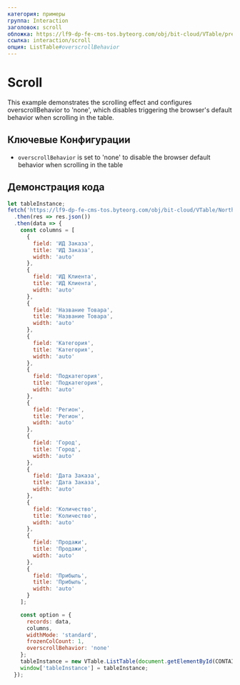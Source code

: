 ```yaml
---
категория: примеры
группа: Interaction
заголовок: scroll
обложка: https://lf9-dp-fe-cms-tos.byteorg.com/obj/bit-cloud/VTable/preview/scroll.gif
ссылка: interaction/scroll
опция: ListTable#overscrollBehavior
---
```


# Scroll

This example demonstrates the scrolling effect and configures overscrollBehavior to 'none', which disables triggering the browser's default behavior when scrolling in the table.

## Ключевые Конфигурации

- `overscrollBehavior` is set to 'none' to disable the browser default behavior when scrolling in the table

## Демонстрация кода

```javascript livedemo template=vtable
let tableInstance;
fetch('https://lf9-dp-fe-cms-tos.byteorg.com/obj/bit-cloud/VTable/North_American_Superstore_data.json')
  .then(res => res.json())
  .then(data => {
    const columns = [
      {
        field: 'ИД Заказа',
        title: 'ИД Заказа',
        width: 'auto'
      },
      {
        field: 'ИД Клиента',
        title: 'ИД Клиента',
        width: 'auto'
      },
      {
        field: 'Название Товара',
        title: 'Название Товара',
        width: 'auto'
      },
      {
        field: 'Категория',
        title: 'Категория',
        width: 'auto'
      },
      {
        field: 'Подкатегория',
        title: 'Подкатегория',
        width: 'auto'
      },
      {
        field: 'Регион',
        title: 'Регион',
        width: 'auto'
      },
      {
        field: 'Город',
        title: 'Город',
        width: 'auto'
      },
      {
        field: 'Дата Заказа',
        title: 'Дата Заказа',
        width: 'auto'
      },
      {
        field: 'Количество',
        title: 'Количество',
        width: 'auto'
      },
      {
        field: 'Продажи',
        title: 'Продажи',
        width: 'auto'
      },
      {
        field: 'Прибыль',
        title: 'Прибыль',
        width: 'auto'
      }
    ];

    const option = {
      records: data,
      columns,
      widthMode: 'standard',
      frozenColCount: 1,
      overscrollBehavior: 'none'
    };
    tableInstance = new VTable.ListTable(document.getElementById(CONTAINER_ID), option);
    window['tableInstance'] = tableInstance;
  });
```
